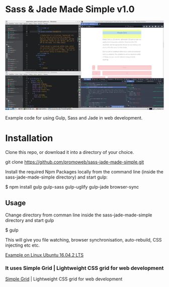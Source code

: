 Sass & Jade Made Simple v1.0
=============================


![Project Preview](preview.jpg)

Example code for using Gulp, Sass and Jade in web development.

# Installation

Clone this repo, or download it into a directory of your choice.

git clone https://github.com/promoweb/sass-jade-made-simple.git

Install the required Npm Packages locally from the command line (inside the sass-jade-made-simple directory) and start gulp:

$ npm install gulp gulp-sass gulp-uglify gulp-jade browser-sync

## Usage

Change directory from comman line inside the sass-jade-made-simple directory and start gulp

$ gulp

This will give you file watching, browser synchronisation, auto-rebuild, CSS injecting etc etc.

[Example on Linux Ubuntu 16.04.2 LTS](https://i.imgur.com/ptfWwjJ.jpg) 

### It uses Simple Grid | Lightweight CSS grid for web development

[Simple Grid](http://simplegrid.io/) | Lightweight CSS grid for web development
